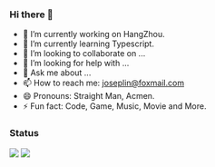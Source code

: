 ### Hi there 👋

- 🔭 I’m currently working on HangZhou.
- 🌱 I’m currently learning Typescript.
- 👯 I’m looking to collaborate on ...
- 🤔 I’m looking for help with ...
- 💬 Ask me about ...
- 📫 How to reach me: joseplin@foxmail.com
- 😄 Pronouns: Straight Man, Acmen.
- ⚡ Fun fact: Code, Game, Music, Movie and More.


### Status 

<p>
  <img  src="https://github-readme-stats.vercel.app/api?username=joseplin0&show_icons=true&theme=calm&title_color=fff&icon_color=79ff97&text_color=9f9f9f&hide_border=true&line_height=33">
  <img  src="https://github-readme-stats.vercel.app/api/top-langs/?username=joseplin0&theme=calm&hide_border=true?hide=ASP&langs_count=4">
</p>
